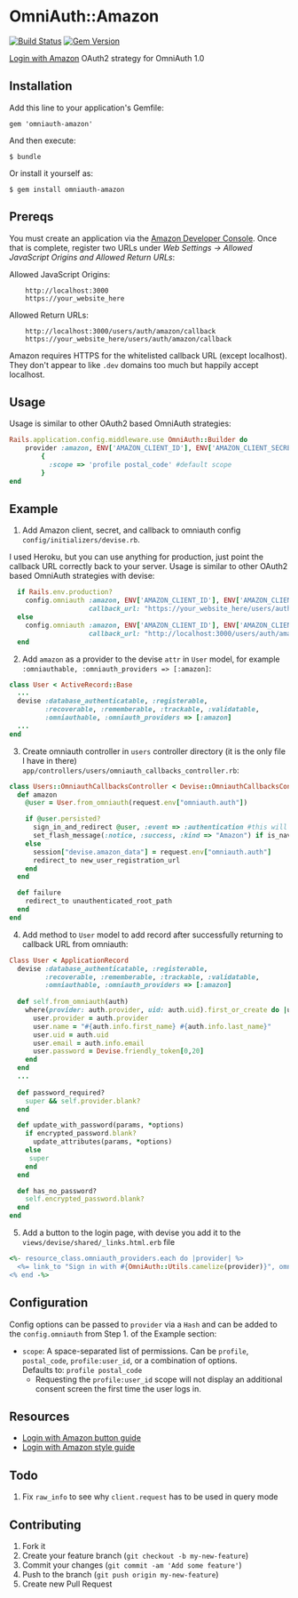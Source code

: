 # OmniAuth::Amazon
[![Build Status](https://travis-ci.org/wingrunr21/omniauth-amazon.png)](https://travis-ci.org/wingrunr21/omniauth-amazon) [![Gem Version](https://badge.fury.io/rb/omniauth-amazon.png)](http://badge.fury.io/rb/omniauth-amazon)

[Login with Amazon](https://login.amazon.com/) OAuth2 strategy for OmniAuth 1.0

## Installation

Add this line to your application's Gemfile:

    gem 'omniauth-amazon'

And then execute:

    $ bundle

Or install it yourself as:

    $ gem install omniauth-amazon

## Prereqs

You must create an application via the [Amazon Developer Console](https://sellercentral.amazon.com). Once that is complete, register two URLs under <i>Web Settings ->  Allowed JavaScript Origins and Allowed Return URLs</i>:

Allowed JavaScript Origins:
```
    http://localhost:3000
    https://your_website_here
```

Allowed Return URLs:
```
    http://localhost:3000/users/auth/amazon/callback
    https://your_website_here/users/auth/amazon/callback
```

Amazon requires HTTPS for the whitelisted callback URL (except localhost). They don't appear to
like ```.dev``` domains too much but happily accept localhost.

## Usage
Usage is similar to other OAuth2 based OmniAuth strategies:
```ruby
Rails.application.config.middleware.use OmniAuth::Builder do
    provider :amazon, ENV['AMAZON_CLIENT_ID'], ENV['AMAZON_CLIENT_SECRET'],
        {
          :scope => 'profile postal_code' #default scope
        }
end
```
## Example
1. Add Amazon client, secret, and callback to omniauth config `config/initializers/devise.rb`.

I used Heroku, but you can use anything for production, just point the callback URL correctly back to your server.
Usage is similar to other OAuth2 based OmniAuth strategies with devise:

```ruby
  if Rails.env.production?
    config.omniauth :amazon, ENV['AMAZON_CLIENT_ID'], ENV['AMAZON_CLIENT_SECRET'], 
                    callback_url: "https://your_website_here/users/auth/amazon/callback"
  else
    config.omniauth :amazon, ENV['AMAZON_CLIENT_ID'], ENV['AMAZON_CLIENT_SECRET'], 
                    callback_url: "http://localhost:3000/users/auth/amazon/callback"
  end
```
2. Add `amazon` as a provider to the devise `attr` in `User` model, for example `:omniauthable, :omniauth_providers => [:amazon]`:
```ruby
class User < ActiveRecord::Base
  ...
  devise :database_authenticatable, :registerable, 
         :recoverable, :rememberable, :trackable, :validatable,
         :omniauthable, :omniauth_providers => [:amazon]
  ...
end
```

3. Create omniauth controller in `users` controller directory (it is the only file I have in there) `app/controllers/users/omniauth_callbacks_controller.rb`:

```ruby
class Users::OmniauthCallbacksController < Devise::OmniauthCallbacksController
  def amazon
    @user = User.from_omniauth(request.env["omniauth.auth"])

    if @user.persisted?
      sign_in_and_redirect @user, :event => :authentication #this will throw if @user is not activated
      set_flash_message(:notice, :success, :kind => "Amazon") if is_navigational_format?
    else
      session["devise.amazon_data"] = request.env["omniauth.auth"]
      redirect_to new_user_registration_url
    end
  end

  def failure
    redirect_to unauthenticated_root_path
  end
end
```

4. Add method to `User` model to add record after successfully returning to callback URL from omniauth:

```ruby
Class User < ApplicationRecord
  devise :database_authenticatable, :registerable, 
         :recoverable, :rememberable, :trackable, :validatable,
         :omniauthable, :omniauth_providers => [:amazon]
         
  def self.from_omniauth(auth)
    where(provider: auth.provider, uid: auth.uid).first_or_create do |user|
      user.provider = auth.provider
      user.name = "#{auth.info.first_name} #{auth.info.last_name}"
      user.uid = auth.uid
      user.email = auth.info.email
      user.password = Devise.friendly_token[0,20]
    end
  end
  ...
  
  def password_required?
    super && self.provider.blank?
  end

  def update_with_password(params, *options)
    if encrypted_password.blank?
      update_attributes(params, *options)
    else
     super
    end
  end

  def has_no_password?
    self.encrypted_password.blank?
  end
end
```

5. Add a button to the login page, with devise you add it to the `views/devise/shared/_links.html.erb` file
```ruby
<%- resource_class.omniauth_providers.each do |provider| %>
  <%= link_to "Sign in with #{OmniAuth::Utils.camelize(provider)}", omniauth_authorize_path(resource_name, provider) %>
<% end -%>
```
## Configuration

Config options can be passed to `provider` via a `Hash` and can be added to the `config.omniauth` from Step 1. of the Example section:

* `scope`: A space-separated list of permissions. Can be `profile`,
  `postal_code`, `profile:user_id`, or a combination of options.  
  Defaults to: `profile postal_code`
    * Requesting the `profile:user_id` scope will not display an additional consent
      screen the first time the user logs in.


## Resources
* [Login with Amazon button guide](https://login.amazon.com/button-guide)
* [Login with Amazon style guide](https://login.amazon.com/style-guide)

## Todo
1. Fix ```raw_info``` to see why ```client.request``` has to be used in query
   mode

## Contributing

1. Fork it
2. Create your feature branch (`git checkout -b my-new-feature`)
3. Commit your changes (`git commit -am 'Add some feature'`)
4. Push to the branch (`git push origin my-new-feature`)
5. Create new Pull Request
